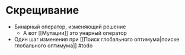 # Скрещивание

* Бинарный оператор, изменяющий решение
	* А вот [[Мутации]] это унарный оператор
* Один шаг изменения при [[Поиск глобального оптимума|поиске глобального оптимума]]
#todo
